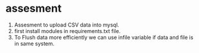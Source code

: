 # assesment
1) Assesment to upload CSV data into mysql.
2) first install modules in requirements.txt file.
3) To Flush data more efficiently we can use infile variable if data and file is in same system.